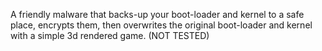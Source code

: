 A friendly malware that backs-up your boot-loader and kernel to a safe place, encrypts them, then overwrites the original boot-loader and kernel with a simple 3d rendered game. (NOT TESTED)
